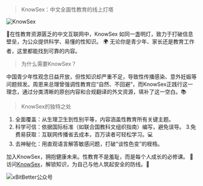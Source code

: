 > KnowSex：中文全面性教育的线上灯塔 

![KnowSex](https://github.com/user-attachments/assets/d0b2139e-be3d-4cef-8ab1-cba4f1843e63)

🌟​​在性教育资源匮乏的中文互联网中，KnowSex 如同一盏明灯，致力于打破信息壁垒，为公众提供科学、易懂的性知识。
🌍 无论你是青少年、家长还是教育工作者，这里都能找到可靠的内容。

> 为什么需要KnowSex？​​

中国青少年性观念日益开放，但性知识却严重不足，导致性传播感染、意外妊娠等问题频发。周恩来总理曾强调性教育应“自然、不回避”，而KnowSex正践行这一理念，通过分类清晰的原创内容和合规翻译的外文资源，填补了这一空白。📚 ​​

> KnowSex的独特之处​​
1. ​​全面覆盖​​：从生理卫生到性别平等，内容涵盖性教育所有关键主题。
2. ​​科学可信​​：依据国际标准（如联合国教科文组织指南）编写，避免误导。 3. ​​免费易获取​​：互联网传播省去成本，百万读者可轻松学习。💻
4. ​​去神秘化​​：用直观语言解答敏感问题，打破“谈性色变”的桎梏。

加入KnowSex，拥抱健康未来​​。性教育不是羞耻，而是每个人成长的必修课。
🔗 访问[KnowSex](https://knowsex.net/)，解锁知识，为自己与他人筑起安全的防线。💪

![xBitBetter公众号](https://dotneteye.github.io/xbitbetter.png "xBitBetter公众号")
